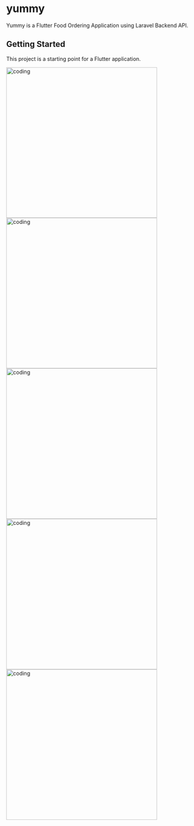 # yummy

Yummy is a Flutter Food Ordering Application using Laravel Backend API.

## Getting Started

This project is a starting point for a Flutter application.

 <img  alt="coding" width="400" src="https://github.com/Samindu-Denuwan/yummy/blob/main/Screenshot_1687080931.png">

<img  alt="coding" width="400" src="https://github.com/Samindu-Denuwan/yummy/blob/main/Screenshot_1687080938.png">

<img  alt="coding" width="400" src="https://github.com/Samindu-Denuwan/yummy/blob/main/Screenshot_1687080944.png">

<img  alt="coding" width="400" src="https://github.com/Samindu-Denuwan/yummy/blob/main/Screenshot_1687081039.png">
  
<img  alt="coding" width="400" src="https://github.com/Samindu-Denuwan/yummy/blob/main/Screenshot_1687081046.png">










